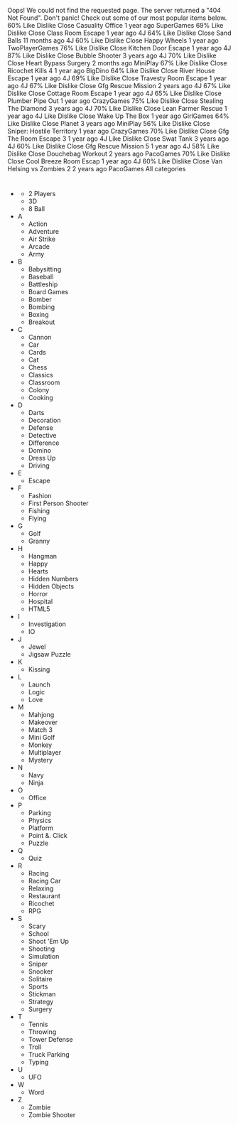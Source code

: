 Oops! We could not find the requested page. The server returned a "404 Not Found". Don't panic! Check out some of our most popular items below. 60% Like Dislike Close Casuality Office 1 year ago SuperGames 69% Like Dislike Close Class Room Escape 1 year ago 4J 64% Like Dislike Close Sand Balls 11 months ago 4J 60% Like Dislike Close Happy Wheels 1 year ago TwoPlayerGames 76% Like Dislike Close Kitchen Door Escape 1 year ago 4J 87% Like Dislike Close Bubble Shooter 3 years ago 4J 70% Like Dislike Close Heart Bypass Surgery 2 months ago MiniPlay 67% Like Dislike Close Ricochet Kills 4 1 year ago BigDino 64% Like Dislike Close River House Escape 1 year ago 4J 69% Like Dislike Close Travesty Room Escape 1 year ago 4J 67% Like Dislike Close Gfg Rescue Mission 2 years ago 4J 67% Like Dislike Close Cottage Room Escape 1 year ago 4J 65% Like Dislike Close Plumber Pipe Out 1 year ago CrazyGames 75% Like Dislike Close Stealing The Diamond 3 years ago 4J 70% Like Dislike Close Lean Farmer Rescue 1 year ago 4J Like Dislike Close Wake Up The Box 1 year ago GirlGames 64% Like Dislike Close Planet 3 years ago MiniPlay 56% Like Dislike Close Sniper: Hostile Territory 1 year ago CrazyGames 70% Like Dislike Close Gfg The Room Escape 3 1 year ago 4J Like Dislike Close Swat Tank 3 years ago 4J 60% Like Dislike Close Gfg Rescue Mission 5 1 year ago 4J 58% Like Dislike Close Douchebag Workout 2 years ago PacoGames 70% Like Dislike Close Cool Breeze Room Escap 1 year ago 4J 60% Like Dislike Close Van Helsing vs Zombies 2 2 years ago PacoGames All categories

*   #
    *   2 Players
    *   3D
    *   8 Ball
*   A
    *   Action
    *   Adventure
    *   Air Strike
    *   Arcade
    *   Army
*   B
    *   Babysitting
    *   Baseball
    *   Battleship
    *   Board Games
    *   Bomber
    *   Bombing
    *   Boxing
    *   Breakout
*   C
    *   Cannon
    *   Car
    *   Cards
    *   Cat
    *   Chess
    *   Classics
    *   Classroom
    *   Colony
    *   Cooking
*   D
    *   Darts
    *   Decoration
    *   Defense
    *   Detective
    *   Difference
    *   Domino
    *   Dress Up
    *   Driving
*   E
    *   Escape
*   F
    *   Fashion
    *   First Person Shooter
    *   Fishing
    *   Flying
*   G
    *   Golf
    *   Granny
*   H
    *   Hangman
    *   Happy
    *   Hearts
    *   Hidden Numbers
    *   Hidden Objects
    *   Horror
    *   Hospital
    *   HTML5
*   I
    *   Investigation
    *   IO
*   J
    *   Jewel
    *   Jigsaw Puzzle
*   K
    *   Kissing
*   L
    *   Launch
    *   Logic
    *   Love
*   M
    *   Mahjong
    *   Makeover
    *   Match 3
    *   Mini Golf
    *   Monkey
    *   Multiplayer
    *   Mystery
*   N
    *   Navy
    *   Ninja
*   O
    *   Office
*   P
    *   Parking
    *   Physics
    *   Platform
    *   Point &. Click
    *   Puzzle
*   Q
    *   Quiz
*   R
    *   Racing
    *   Racing Car
    *   Relaxing
    *   Restaurant
    *   Ricochet
    *   RPG
*   S
    *   Scary
    *   School
    *   Shoot 'Em Up
    *   Shooting
    *   Simulation
    *   Sniper
    *   Snooker
    *   Solitaire
    *   Sports
    *   Stickman
    *   Strategy
    *   Surgery
*   T
    *   Tennis
    *   Throwing
    *   Tower Defense
    *   Troll
    *   Truck Parking
    *   Typing
*   U
    *   UFO
*   W
    *   Word
*   Z
    *   Zombie
    *   Zombie Shooter